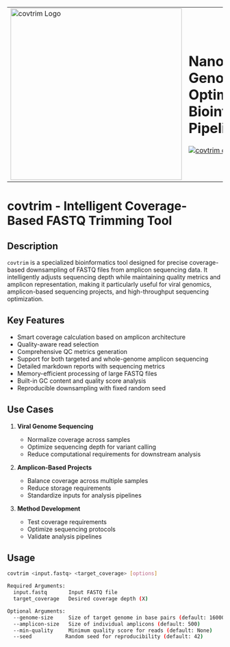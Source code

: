 <table align="center" style="margin: 0px auto;">
  <tr>
    <td>
      <img src="https://raw.githubusercontent.com/phac-nml/covtrim/main/extra/covtrim_logo.svg" alt="covtrim Logo" width="400" height="auto"/>
    </td>
    <td>
      <h1>Nanopore Genome Optimization Bioinformatics Pipeline</h1>
<a href="https://anaconda.org/gosahan/covtrim">
  <img src="https://anaconda.org/gosahan/covtrim/badges/version.svg" alt="covtrim on Anaconda"/>
</a>
<a href="">
  <img src="https://anaconda.org/gosahan/covtrim/badges/platforms.svg"/>        
</a>
<a href="">
  <img src="https://anaconda.org/gosahan/covtrim/badges/latest_release_date.svg"/>        
</a>
    </td>
  </tr>
</table>

# covtrim - Intelligent Coverage-Based FASTQ Trimming Tool

## Description
`covtrim` is a specialized bioinformatics tool designed for precise coverage-based downsampling of FASTQ files from amplicon sequencing data. It intelligently adjusts sequencing depth while maintaining quality metrics and amplicon representation, making it particularly useful for viral genomics, amplicon-based sequencing projects, and high-throughput sequencing optimization.

## Key Features
- Smart coverage calculation based on amplicon architecture
- Quality-aware read selection
- Comprehensive QC metrics generation
- Support for both targeted and whole-genome amplicon sequencing
- Detailed markdown reports with sequencing metrics
- Memory-efficient processing of large FASTQ files
- Built-in GC content and quality score analysis
- Reproducible downsampling with fixed random seed

## Use Cases
1. **Viral Genome Sequencing**
   - Normalize coverage across samples
   - Optimize sequencing depth for variant calling
   - Reduce computational requirements for downstream analysis

2. **Amplicon-Based Projects**
   - Balance coverage across multiple samples
   - Reduce storage requirements
   - Standardize inputs for analysis pipelines

3. **Method Development**
   - Test coverage requirements
   - Optimize sequencing protocols
   - Validate analysis pipelines

## Usage
```bash
covtrim <input.fastq> <target_coverage> [options]

Required Arguments:
  input.fastq       Input FASTQ file
  target_coverage   Desired coverage depth (X)

Optional Arguments:
  --genome-size     Size of target genome in base pairs (default: 16000)
  --amplicon-size   Size of individual amplicons (default: 500)
  --min-quality     Minimum quality score for reads (default: None)
  --seed           Random seed for reproducibility (default: 42)